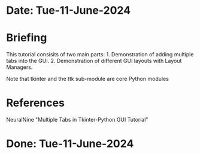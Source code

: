 #   Date: Tue-11-June-2024

#   Briefing
This tutorial consisits of two main parts:
    1. Demonstration of adding multiple tabs into the GUI.
    2. Demonstration of different GUI layouts with Layout Managers.

Note that tkinter and the ttk sub-module are core Python modules

#   References
NeuralNine "Multiple Tabs in Tkinter-Python GUI Tutorial" 

#   Done: Tue-11-June-2024